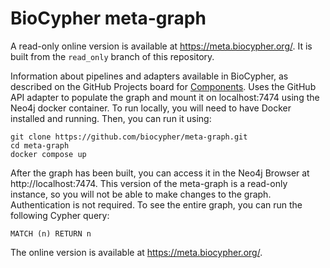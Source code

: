# BioCypher meta-graph
A read-only online version is available at https://meta.biocypher.org/. It is
built from the `read_only` branch of this repository.

Information about pipelines and adapters available in BioCypher, as described on
the GitHub Projects board for 
[Components](https://github.com/orgs/biocypher/projects/3). Uses the GitHub API
adapter to populate the graph and mount it on localhost:7474 using the Neo4j
docker container. To run locally, you will need to have Docker installed and
running. Then, you can run it using:

```
git clone https://github.com/biocypher/meta-graph.git
cd meta-graph
docker compose up
```

After the graph has been built, you can access it in the Neo4j Browser at
http://localhost:7474. This version of the meta-graph is a read-only instance,
so you will not be able to make changes to the graph. Authentication is not
required. To see the entire graph, you can run the following Cypher query:

```
MATCH (n) RETURN n
```

The online version is available at https://meta.biocypher.org/.
